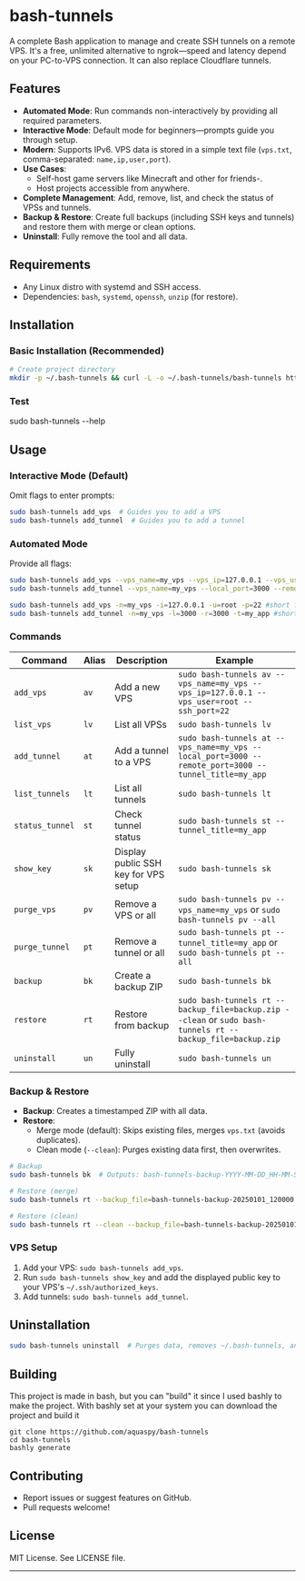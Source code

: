 # bash-tunnels

A complete Bash application to manage and create SSH tunnels on a remote VPS. It's a free, unlimited alternative to ngrok—speed and latency depend on your PC-to-VPS connection. It can also replace Cloudflare tunnels.

## Features

- **Automated Mode**: Run commands non-interactively by providing all required parameters.
- **Interactive Mode**: Default mode for beginners—prompts guide you through setup.
- **Modern**: Supports IPv6. VPS data is stored in a simple text file (```vps.txt```, comma-separated: ```name,ip,user,port```).
- **Use Cases**:
  - Self-host game servers like Minecraft and other for friends-.
  - Host projects accessible from anywhere.
- **Complete Management**: Add, remove, list, and check the status of VPSs and tunnels.
- **Backup & Restore**: Create full backups (including SSH keys and tunnels) and restore them with merge or clean options.
- **Uninstall**: Fully remove the tool and all data.

## Requirements

- Any Linux distro with systemd and SSH access.
- Dependencies: ```bash```, ```systemd```, ```openssh```, ```unzip``` (for restore).

## Installation

### Basic Installation (Recommended)
```bash
# Create project directory
mkdir -p ~/.bash-tunnels && curl -L -o ~/.bash-tunnels/bash-tunnels https://github.com/aquaspy/bash-tunnels/releases/latest/download/bash-tunnels- && chmod +x ~/.bash-tunnels/bash-tunnels && sudo ln -s ~/.bash-tunnels/bash-tunnels /usr/local/bin/bash-tunnels
```

### Test
sudo bash-tunnels --help

## Usage

### Interactive Mode (Default)
Omit flags to enter prompts:
```bash
sudo bash-tunnels add_vps  # Guides you to add a VPS
sudo bash-tunnels add_tunnel  # Guides you to add a tunnel
```

### Automated Mode
Provide all flags:
```bash
sudo bash-tunnels add_vps --vps_name=my_vps --vps_ip=127.0.0.1 --vps_user=root --ssh_port=22 #long flag mode
sudo bash-tunnels add_tunnel --vps_name=my_vps --local_port=3000 --remote_port=3000 --tunnel_title=my_app #long flag mode

sudo bash-tunnels add_vps -n=my_vps -i=127.0.0.1 -u=root -p=22 #short flag mode
sudo bash-tunnels add_tunnel -n=my_vps -l=3000 -r=3000 -t=my_app #short flag mode
```

### Commands

| Command | Alias | Description | Example |
|---------|-------|-------------|---------|
| ```add_vps``` | ```av``` | Add a new VPS | ```sudo bash-tunnels av --vps_name=my_vps --vps_ip=127.0.0.1 --vps_user=root --ssh_port=22``` |
| ```list_vps``` | ```lv``` | List all VPSs | ```sudo bash-tunnels lv``` |
| ```add_tunnel``` | ```at``` | Add a tunnel to a VPS | ```sudo bash-tunnels at --vps_name=my_vps --local_port=3000 --remote_port=3000 --tunnel_title=my_app``` |
| ```list_tunnels``` | ```lt``` | List all tunnels | ```sudo bash-tunnels lt``` |
| ```status_tunnel``` | ```st``` | Check tunnel status | ```sudo bash-tunnels st --tunnel_title=my_app``` |
| ```show_key``` | ```sk``` | Display public SSH key for VPS setup | ```sudo bash-tunnels sk``` |
| ```purge_vps``` | ```pv``` | Remove a VPS or all | ```sudo bash-tunnels pv --vps_name=my_vps``` or ```sudo bash-tunnels pv --all``` |
| ```purge_tunnel``` | ```pt``` | Remove a tunnel or all | ```sudo bash-tunnels pt --tunnel_title=my_app``` or ```sudo bash-tunnels pt --all``` |
| ```backup``` | ```bk``` | Create a backup ZIP | ```sudo bash-tunnels bk``` |
| ```restore``` | ```rt``` | Restore from backup | ```sudo bash-tunnels rt --backup_file=backup.zip --clean``` or ```sudo bash-tunnels rt --backup_file=backup.zip```|
| ```uninstall``` | ```un``` | Fully uninstall | ```sudo bash-tunnels un``` |

### Backup & Restore
- **Backup**: Creates a timestamped ZIP with all data.
- **Restore**:
  - Merge mode (default): Skips existing files, merges ```vps.txt``` (avoids duplicates).
  - Clean mode (```--clean```): Purges existing data first, then overwrites.

```bash
# Backup
sudo bash-tunnels bk  # Outputs: bash-tunnels-backup-YYYY-MM-DD_HH-MM-SS.zip

# Restore (merge)
sudo bash-tunnels rt --backup_file=bash-tunnels-backup-20250101_120000.zip

# Restore (clean)
sudo bash-tunnels rt --clean --backup_file=bash-tunnels-backup-20250101_120000.zip
```

### VPS Setup
1. Add your VPS: ```sudo bash-tunnels add_vps```.
2. Run ```sudo bash-tunnels show_key``` and add the displayed public key to your VPS's ```~/.ssh/authorized_keys```.
3. Add tunnels: ```sudo bash-tunnels add_tunnel```.

## Uninstallation

```bash
sudo bash-tunnels uninstall  # Purges data, removes ~/.bash-tunnels, and unlinks from /usr/local/bin
```

## Building

This project is made in bash, but you can "build" it since I used bashly to make the project. With bashly set at your system you can download the project and build it

```
git clone https://github.com/aquaspy/bash-tunnels
cd bash-tunnels
bashly generate
```

## Contributing

- Report issues or suggest features on GitHub.
- Pull requests welcome!

## License

MIT License. See LICENSE file.

---

